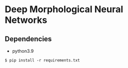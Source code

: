 # Deep Morphological Neural Networks

## Dependencies
- python3.9

` $ pip install -r requirements.txt
`

